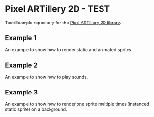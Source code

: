 # Pixel ARTillery 2D - TEST

Test/Example repository for the [Pixel ARTillery 2D library][lib].

## Example 1

An example to show how to render static and animated sprites.

## Example 2

An example to show how to play sounds.

## Example 3

An example to show how to render one sprite multiple times (instanced static sprite) on a background.


[lib]: https://github.com/mwttg/pixel-artillery-2d